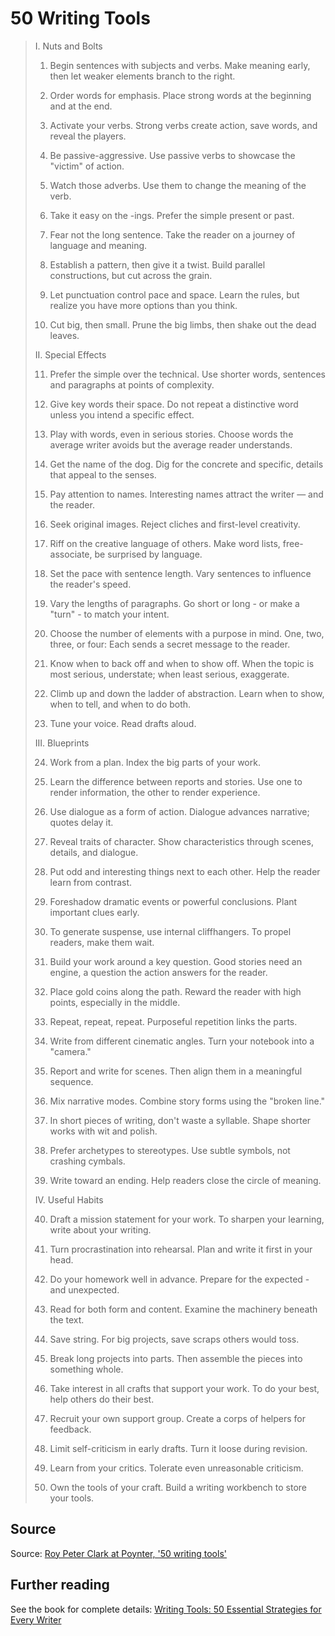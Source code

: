 ﻿# 50 Writing Tools


> I. Nuts and Bolts
>
> 1. Begin sentences with subjects and verbs.
> Make meaning early, then let weaker elements branch to the right.
>
> 2. Order words for emphasis.
> Place strong words at the beginning and at the end.
>
> 3. Activate your verbs.
> Strong verbs create action, save words, and reveal the players.
>
> 4. Be passive-aggressive.
> Use passive verbs to showcase the "victim" of action.
>
> 5. Watch those adverbs.
> Use them to change the meaning of the verb.
>
> 6. Take it easy on the -ings.
> Prefer the simple present or past.
>
> 7. Fear not the long sentence.
> Take the reader on a journey of language and meaning.
>
> 8. Establish a pattern, then give it a twist.
> Build parallel constructions, but cut across the grain.
>
> 9. Let punctuation control pace and space.
> Learn the rules, but realize you have more options than you think.
>
> 10. Cut big, then small.
> Prune the big limbs, then shake out the dead leaves.
>
> II. Special Effects
>
> 11. Prefer the simple over the technical.
> Use shorter words, sentences and paragraphs at points of complexity.
>
> 12. Give key words their space.
> Do not repeat a distinctive word unless you intend a specific effect.
>
> 13. Play with words, even in serious stories.
> Choose words the average writer avoids but the average reader understands.
>
> 14. Get the name of the dog.
> Dig for the concrete and specific, details that appeal to the senses.
>
> 15. Pay attention to names.
> Interesting names attract the writer &mdash; and the reader.
>
> 16. Seek original images.
> Reject cliches and first-level creativity.
>
> 17. Riff on the creative language of others.
> Make word lists, free-associate, be surprised by language.
>
> 18. Set the pace with sentence length.
> Vary sentences to influence the reader's speed.
>
> 19. Vary the lengths of paragraphs.
> Go short or long - or make a "turn" - to match your intent.
>
> 20. Choose the number of elements with a purpose in mind.
> One, two, three, or four: Each sends a secret message to the reader.
>
> 21. Know when to back off and when to show off.
> When the topic is most serious, understate; when least serious, exaggerate.
>
> 22. Climb up and down the ladder of abstraction.
> Learn when to show, when to tell, and when to do both.
>
> 23. Tune your voice.
> Read drafts aloud.
>
> III. Blueprints
>
> 24. Work from a plan.
> Index the big parts of your work.
>
> 25. Learn the difference between reports and stories.
> Use one to render information, the other to render experience.
>
> 26. Use dialogue as a form of action.
> Dialogue advances narrative; quotes delay it.
>
> 27. Reveal traits of character.
> Show characteristics through scenes, details, and dialogue.
>
> 28. Put odd and interesting things next to each other.
> Help the reader learn from contrast.
>
> 29. Foreshadow dramatic events or powerful conclusions.
> Plant important clues early.
>
> 30. To generate suspense, use internal cliffhangers.
> To propel readers, make them wait.
>
> 31. Build your work around a key question.
> Good stories need an engine, a question the action answers for the reader.
>
> 32. Place gold coins along the path.
> Reward the reader with high points, especially in the middle.
>
> 33. Repeat, repeat, repeat.
> Purposeful repetition links the parts.
>
> 34. Write from different cinematic angles.
> Turn your notebook into a "camera."
>
> 35. Report and write for scenes.
> Then align them in a meaningful sequence.
>
> 36. Mix narrative modes.
> Combine story forms using the "broken line."
>
> 37. In short pieces of writing, don't waste a syllable.
> Shape shorter works with wit and polish.
>
> 38. Prefer archetypes to stereotypes.
> Use subtle symbols, not crashing cymbals.
>
> 39. Write toward an ending.
> Help readers close the circle of meaning.
>
> IV. Useful Habits
>
> 40. Draft a mission statement for your work.
> To sharpen your learning, write about your writing.
>
> 41. Turn procrastination into rehearsal.
> Plan and write it first in your head.
>
> 42. Do your homework well in advance.
> Prepare for the expected - and unexpected.
>
> 43. Read for both form and content.
> Examine the machinery beneath the text.
>
> 44. Save string.
> For big projects, save scraps others would toss.
>
> 45. Break long projects into parts.
> Then assemble the pieces into something whole.
>
> 46. Take interest in all crafts that support your work.
> To do your best, help others do their best.
>
> 47. Recruit your own support group.
> Create a corps of helpers for feedback.
>
> 48. Limit self-criticism in early drafts.
> Turn it loose during revision.
>
> 49. Learn from your critics.
> Tolerate even unreasonable criticism.
>
> 50. Own the tools of your craft.
> Build a writing workbench to store your tools.

## Source

Source: [Roy Peter Clark at Poynter, '50 writing tools'](https://www.poynter.org/reporting-editing/2006/fifty-writing-tools-quick-list/)

## Further reading

See the book for complete details: [Writing Tools: 50 Essential Strategies for Every Writer](https://www.amazon.com/gp/product/0316014982/ref=pd_rvi_gw_1?_encoding=UTF8)
